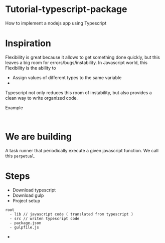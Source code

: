 # Tutorial-typescript-package
How to implement a nodejs app using Typescript

# Inspiration 
Flexibility is great because it allows to get something done quickly, but this leaves a big room for errors/bugs/instability.
In Javascript world, this Flexibility is the ability to
* Assign values of different types to the same variable
* 

Typescript not only reduces this room of instability, but also provides a clean way to write organized code.

Example
```javascript

```

```typescript

```

# We are building
A task runner that periodically execute a given javascript function. We call this `perpetual`.

# Steps
* Download typescript
* Download gulp
* Project setup 
```
root
  - lib // javascript code ( translated from typescript )
  - src // writen typescript code
  - package.json
  - gulpfile.js
```
* 




